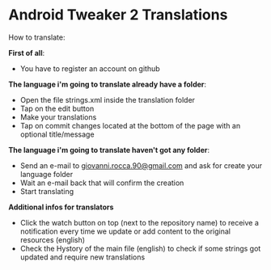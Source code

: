 Android Tweaker 2 Translations
============================

How to translate:

<b>First of all</b>:
- You have to register an account on github

<b>The language i'm going to translate already have a folder</b>:
- Open the file strings.xml inside the translation folder
- Tap on the edit button
- Make your translations
- Tap on commit changes located at the bottom of the page with an optional title/message

<b>The language i'm going to translate haven't got any folder</b>:
- Send an e-mail to giovanni.rocca.90@gmail.com and ask for create your language folder
- Wait an e-mail back that will confirm the creation
- Start translating

<b>Additional infos for translators</b>
- Click the watch button on top (next to the repository name) to receive a notification every time we update or add content to the original resources (english)
- Check the Hystory of the main file (english) to check if some strings got updated and require new translations
